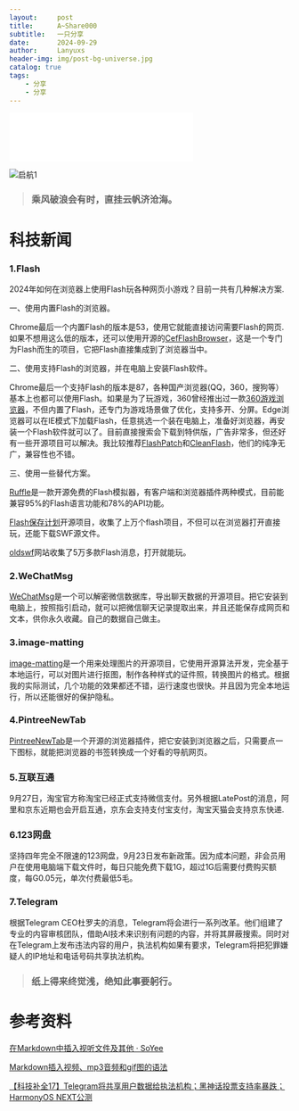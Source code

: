 ```yaml
---
layout:     post
title:      A~Share000
subtitle:   一只分享
date:       2024-09-29
author:     Lanyuxs
header-img: img/post-bg-universe.jpg
catalog: true
tags:
    - 分享
    - 分享
---
```


<!--一只分享 第0期-->


<iframe frameborder="no" border="0" marginwidth="0" marginheight="0" width=330 height=86 src="//music.163.com/outchain/player?type=2&id=1967431162&auto=0&height=66"></iframe>

![启航1](https://p.ipic.vip/4xlx7q.jpg)

> ### 乘风破浪会有时，直挂云帆济沧海。

# 科技新闻

### 1.Flash

2024年如何在浏览器上使用Flash玩各种网页小游戏？目前一共有几种解决方案.

一、使用内置Flash的浏览器。

Chrome最后一个内置Flash的版本是53，使用它就能直接访问需要Flash的网页.如果不想用这么低的版本，还可以使用开源的[CefFlashBrowser](https://github.com/Mzying2001/CefFlashBrowser)，这是一个专门为Flash而生的项目，它把Flash直接集成到了浏览器当中。

二、使用支持Flash的浏览器，并在电脑上安装Flash软件。

Chrome最后一个支持Flash的版本是87，各种国产浏览器(QQ，360，搜狗等）基本上也都可以使用Flash。如果是为了玩游戏，360曾经推出过一款[360游戏浏览器](https://browser.360.cn/gt/index.html)，不但内置了Flash，还专门为游戏场景做了优化，支持多开、分屏。Edge浏览器可以在IE模式下加载Flash，任意挑选一个装在电脑上，准备好浏览器，再安装一个Flash软件就可以了。目前直接搜索会下载到特供版，广告非常多，但还好有一些开源项目可以解决。我比较推荐[FlashPatch](https://github.com/darktohka/FlashPatch)和[CleanFlash](https://gitlab.com/cleanflash/installer)，他们的纯净无广，兼容性也不错。

三、使用一些替代方案。

[Ruffle](https://ruffle.rs/)是一款开源免费的Flash模拟器，有客户端和浏览器插件两种模式，目前能兼容95%的Flash语言功能和78%的API功能。

[Flash保存计划](https://flash.homes/)开源项目，收集了上万个flash项目，不但可以在浏览器打开直接玩，还能下载SWF源文件。

[oldswf](https://oldswf.com)网站收集了5万多款Flash消息，打开就能玩。

### 2.WeChatMsg

[WeChatMsg](https://github.com/LC044/WeChatMsg)是一个可以解密微信数据库，导出聊天数据的开源项目。把它安装到电脑上，按照指引启动，就可以把微信聊天记录提取出来，并且还能保存成网页和文本，供你永久收藏。自己的数据自己做主。

### 3.image-matting

[image-matting](https://github.com/pangxiaobin/image-matting)是一个用来处理图片的开源项目，它使用开源算法开发，完全基于本地运行，可以对图片进行抠图，制作各种样式的证件照，转换图片的格式。根据我的实际测试，几个功能的效果都还不错，运行速度也很快。并且因为完全本地运行，所以还能很好的保护隐私。

### 4.PintreeNewTab

[PintreeNewTab](https://github.com/tangxiaoqi-tangxiao/PintreeNewTab)是一个开源的浏览器插件，把它安装到浏览器之后，只需要点一下图标，就能把浏览器的书签转换成一个好看的导航网页。

### 5.互联互通

9月27日，淘宝官方称淘宝已经正式支持微信支付。另外根据LatePost的消息，阿里和京东近期也会开启互通，京东会支持支付宝支付，淘宝天猫会支持京东快递.

### 6.123网盘

坚持四年完全不限速的123网盘，9月23日发布新政策。因为成本问题，非会员用户在使用电脑端下载文件时，每日只能免费下载1G，超过1G后需要付费购买额度，每G0.05元，单次付费最低5毛。

### 7.Telegram

根据Telegram CEO杜罗夫的消息，Telegram将会进行一系列改革。他们组建了专业的内容审核团队，借助AI技术来识别有问题的内容，并将其屏蔽搜索。同时对在Telegram上发布违法内容的用户，执法机构如果有要求，Telegram将把犯罪嫌疑人的IP地址和电话号码共享执法机构。

> ### 纸上得来终觉浅，绝知此事要躬行。

# 参考资料

[在Markdown中插入视听文件及其他 · SoYee](https://soyee.me/2018/03/23/markdown-audio-fole/#:~:text=)

[Markdown插入视频、mp3音频和gif图的语法](https://blog.csdn.net/muxuen/article/details/124534999)

[【科技补全17】Telegram将共享用户数据给执法机构；黑神话投票支持率暴跌；HarmonyOS NEXT公测]( https://www.bilibili.com/video/BV1s7xMe9ExX/?share_source=copy_web&vd_source=0af97e70419096252017c40ffd3eba82)